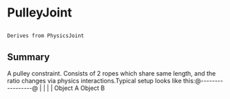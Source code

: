 # PulleyJoint

## 
```c#
Derives from PhysicsJoint
```

## Summary

A pulley constraint. Consists of 2 ropes which share same length, and the ratio changes via physics interactions.Typical setup looks like this:@-----------------@
    |                 |
    |                 |
 Object A          Object B
